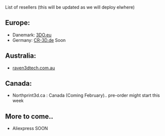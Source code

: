 List of resellers (this will be updated as we will deploy elwhere)

## Europe:

- Danemark: [3DO.eu](https://3do.eu/) 
- Germany: [CR-3D.de](https://www.cr3d.de/) Soon

## Australia:
- [raven3dtech.com.au](https://raven3dtech.com.au/product/mellow-goliath-air-water/)

## Canada:
- Northprint3d.ca : Canada (Coming February).. pre-order might start this week



## More to come..
- Aliexpress SOON 
